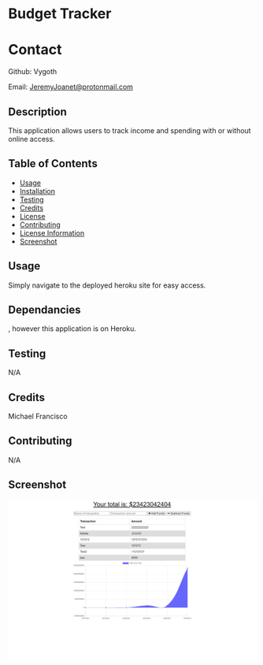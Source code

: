 
# Budget Tracker

# Contact
Github:
Vygoth

Email:
JeremyJoanet@protonmail.com

## Description
This application allows users to track income and spending with or without online access.

## Table of Contents
- [Usage](#Usage)
- [Installation](#Dependancies)
- [Testing](#Testing)
- [Credits](#Credits)
- [License](#License)
- [Contributing](#Contributing)
- [License Information](#LicenseInfo)
- [Screenshot](#Screenshot)

## Usage
Simply navigate to the deployed heroku site for easy access.

## Dependancies
<npm i>, however this application is on Heroku.

## Testing
N/A

## Credits
Michael Francisco

## Contributing
N/A

## Screenshot
![Screenshot](./assets/Capture.PNG)
